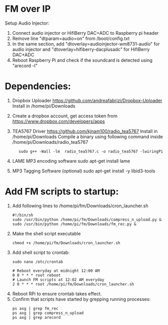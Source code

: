 # FM over IP

Setup Audio Injector:

  1. Connect audio injector or HifiBerry DAC+ADC to Raspberry pi header
  2. Remove line "dtparam=audio=on" from /boot/config.txt
  3. In the same section, add "dtoverlay=audioinjector-wm8731-audio" for audio injector and "dtoverlay=hifiberry-dacplusadc" for HifiBerry DAC+ADC
  4. Reboot Raspberry Pi and check if the soundcard is detected using "arecord -l"

# Dependencies:

  1. Dropbox Uploader
    https://github.com/andreafabrizi/Dropbox-Uploader
    Install in /home/pi/Downloads
  
  2. Create a dropbox account, get access token from https://www.dropbox.com/developers/apps

  3. TEA5767 Driver
    https://github.com/kjnam100/radio_tea5767
    Install in /home/pi/Downloads
    Compile a binary using following command inside /home/pi/Downloads/radio_tea5767
```
      sudo g++ -Wall -lm  radio_tea5767.c -o radio_tea5767 -lwiringPi
```  
  4. LAME MP3 encoding software
  sudo apt-get install lame
  
  5. MP3 Tagging Software (optional)
  sudo apt-get install -y libid3-tools
  
  # Add FM scripts to startup: 

  1. Add following lines to /home/pi/fm/Downloads/cron_launcher.sh
     ```
     #!/bin/sh
     sudo /usr/bin/python /home/pi/fm/Downloads/compress_n_upload.py &
     sudo /usr/bin/python /home/pi/fm/Downloads/fm_rec.py &
     ```
  2. Make the shell script executable
     ```
     chmod +x /home/pi/fm/Downloads/cron_launcher.sh
     ```
  3. Add shell script to crontab:
     ```
     sudo nano /etc/crontab

     # Reboot everyday at midnight 12:00 AM
     0 0 * * * root reboot
     # Launch FM scripts at 12:02 AM everyday
     2 0 * * * root /home/pi/fm/Downloads/cron_launcher.sh
     ```
   4. Reboot RPi to ensure crontab takes effect.
   5. Confirm that scripts have started by grepping running processes:
      ```
      ps axg | grep fm_rec
      ps axg | grep compress_n_upload
      ps axg | grep arecord
      ```
     
  
